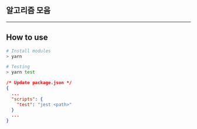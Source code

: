 ## 알고리즘 모음

---

## How to use

```bash
# Install modules
> yarn

# Testing
> yarn test
```

```json
/* Update package.json */
{
  ...
  "scripts": {
    "test": "jest <path>"
  }
  ...
}
```
